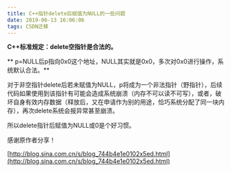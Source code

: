 ```yaml
---
title: C++指针delete后赋值为NULL的一些问题
date: 2019-06-13 16:06:06
tags: CSDN迁移
---
```

   **C++标准规定：delete空指针是合法的。**

 ** p=NULL后p指向0x0这个地址，NULL其实就是0x0，多次对0x0进行操作，系统默认合法。**

 对于非空指针delete后若未赋值为NULL，p将成为一个非法指针（野指针），后续代码如果使用到该指针有可能会造成系统崩溃（内存不可以读不可写），或者，破坏自身有效内存数据（释放后，又在申请作为别的用途，恰巧系统分配了同一块内存），再次delete系统会报异常甚至崩溃。

 所以delete指针后赋值为NULL或0是个好习惯。

 

 感谢原作者分享！

 [http://blog.sina.com.cn/s/blog_744b4e1e0102x5ed.html](http://blog.sina.com.cn/s/blog_744b4e1e0102x5ed.html)

   
 